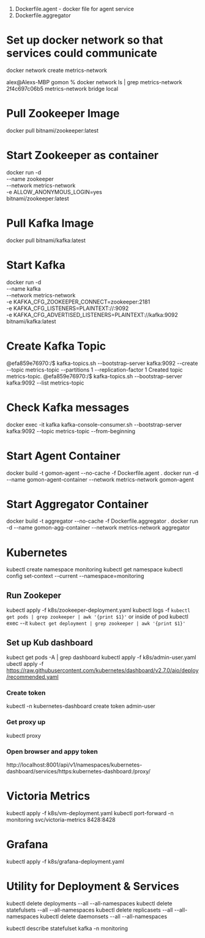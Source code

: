 

1) Dockerfile.agent - docker file for agent service
2) Dockerfile.aggregator

# Set up docker network so that services could communicate
docker network create metrics-network

alex@Alexs-MBP gomon % docker network ls | grep metrics-network
2f4c697c06b5   metrics-network   bridge    local

# Pull Zookeeper Image
docker pull bitnami/zookeeper:latest

# Start Zookeeper as container
docker run -d \
  --name zookeeper \
  --network metrics-network \
  -e ALLOW_ANONYMOUS_LOGIN=yes \
  bitnami/zookeeper:latest

 # Pull Kafka Image 
 docker pull bitnami/kafka:latest

 # Start Kafka
docker run -d \
  --name kafka \
  --network metrics-network \
  -e KAFKA_CFG_ZOOKEEPER_CONNECT=zookeeper:2181 \
  -e KAFKA_CFG_LISTENERS=PLAINTEXT://:9092 \
  -e KAFKA_CFG_ADVERTISED_LISTENERS=PLAINTEXT://kafka:9092 \
  bitnami/kafka:latest

# Create Kafka Topic
@efa859e76970:/$ kafka-topics.sh --bootstrap-server kafka:9092 --create --topic metrics-topic --partitions 1 --replication-factor 1
Created topic metrics-topic.
@efa859e76970:/$ kafka-topics.sh --bootstrap-server kafka:9092 --list
metrics-topic

# Check Kafka messages
docker exec -it kafka kafka-console-consumer.sh --bootstrap-server kafka:9092 --topic metrics-topic --from-beginning

# Start Agent Container
docker build -t gomon-agent --no-cache -f Dockerfile.agent .
docker run -d --name gomon-agent-container --network metrics-network gomon-agent

# Start Aggregator Container
docker build -t aggregator --no-cache -f Dockerfile.aggregator .
docker run -d --name gomon-agg-container --network metrics-network aggregator

# Kubernetes
kubectl create namespace monitoring
kubectl get namespace
kubectl config set-context --current --namespace=monitoring

## Run Zookeper
kubectl apply -f k8s/zookeeper-deployment.yaml
kubectl logs -f `kubectl get pods | grep zookeeper | awk '{print $1}'`
or inside of pod
kubectl exec --it `kubect get deployment | grep zookeeper | awk '{print $1}'`

## Set up Kub dashboard
kubect get pods -A | grep dashboard
kubectl apply -f k8s/admin-user.yaml
ubectl apply -f https://raw.githubusercontent.com/kubernetes/dashboard/v2.7.0/aio/deploy/recommended.yaml
### Create token
kubectl -n kubernetes-dashboard create token admin-user
### Get proxy up
kubectl proxy
### Open browser and appy token 
http://localhost:8001/api/v1/namespaces/kubernetes-dashboard/services/https:kubernetes-dashboard:/proxy/


# Victoria Metrics
kubectl apply -f k8s/vm-deployment.yaml
kubectl port-forward -n monitoring svc/victoria-metrics 8428:8428

# Grafana
kubectl apply -f k8s/grafana-deployment.yaml

# Utility for Deployment & Services
kubectl delete deployments --all --all-namespaces
kubectl delete statefulsets --all --all-namespaces
kubectl delete replicasets --all --all-namespaces
kubectl delete daemonsets --all --all-namespaces

kubectl describe statefulset kafka -n monitoring






